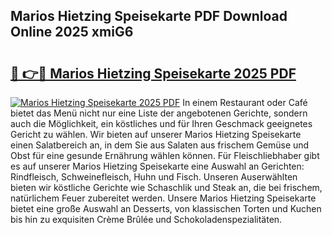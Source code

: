 ## Marios Hietzing Speisekarte PDF Download Online 2025 xmiG6

# <h2><a href="http://gc5vxa.nevu.top/?p=Marios+Hietzing+Speisekarte">🔗 👉🔴 Marios Hietzing Speisekarte 2025 PDF</a></h2>

[![Marios Hietzing Speisekarte 2025 PDF](https://i.imgur.com/dBaPXMq.png)](http://gc5vxa.nevu.top/?p=Marios+Hietzing+Speisekarte)
In einem Restaurant oder Café bietet das Menü nicht nur eine Liste der angebotenen Gerichte, sondern auch die Möglichkeit, ein köstliches und für Ihren Geschmack geeignetes Gericht zu wählen. Wir bieten auf unserer Marios Hietzing Speisekarte einen Salatbereich an, in dem Sie aus Salaten aus frischem Gemüse und Obst für eine gesunde Ernährung wählen können. Für Fleischliebhaber gibt es auf unserer Marios Hietzing Speisekarte eine Auswahl an Gerichten: Rindfleisch, Schweinefleisch, Huhn und Fisch. Unseren Auserwählten bieten wir köstliche Gerichte wie Schaschlik und Steak an, die bei frischem, natürlichem Feuer zubereitet werden. Unsere Marios Hietzing Speisekarte bietet eine große Auswahl an Desserts, von klassischen Torten und Kuchen bis hin zu exquisiten Crème Brûlée und Schokoladenspezialitäten.
